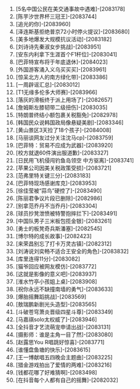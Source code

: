 
1. [5名中国公民在美交通事故中遇难]-[2083178]
1. [陈芋汐世界杯三冠王]-[2083744]
1. [追光的你]-[2083960]
1. [泽连斯基拒绝普京72小时停火提议]-[2083680]
1. [美多地爆发大规模抗议活动]-[2083182]
1. [刘诗诗先秦淑女步挑战]-[2083951]
1. [安东内利拿下生涯首个F1杆位]-[2083041]
1. [巴菲特宣布将于年底退休]-[2084023]
1. [外国游客涌入义乌买买买]-[2083961]
1. [惊呆北方人的南方绿化带]-[2083386]
1. [一周辟谣汇总]-[2083012]
1. [T1无缘多伦多大师赛]-[2083966]
1. [落灰的滑板终于派上用场了]-[2082657]
1. [詹姆斯左膝韧带二级扭伤]-[2083035]
1. [特朗普终结小额包裹关税豁免]-[2082978]
1. [韩国民众说韩国政局像悬疑美剧]-[2083346]
1. [黄山景区3天捡了18个孩子]-[2084008]
1. [马丽谈网友过分关注沈马cp]-[2083759]
1. [巴菲特：贸易不应成为武器]-[2083920]
1. [校方就退60件演出服道歉]-[2083327]
1. [日民用飞机侵闯钓鱼岛领空 中方驱离]-[2083741]
1. [苹果公司因美关税政策受损]-[2083721]
1. [范弗里特关键三分]-[2083183]
1. [巴菲特现场感谢库克]-[2083953]
1. [徐佳莹被“蒜鸟”硬控了]-[2083490]
1. [陈丽君争议片段已删除]-[2082986]
1. [别拿范乔丹不当乔丹]-[2083304]
1. [球员抄凳泄愤被特警抱摔拦下]-[2083491]
1. [中国队男子三米板包揽金银]-[2083261]
1. [勇士的板凳奇兵斯潘塞]-[2082545]
1. [博尔特的成长故事]-[2082423]
1. [来荣昌别忘了打卡万灵古镇]-[2082312]
1. [刘涛说刘奕畅不适合王安全的角色]-[2083832]
1. [库里连得11分]-[2083082]
1. [猫爷回应被网友模仿]-[2083772]
1. [这就是影像的意义吧]-[2083937]
1. [淮水竹亭小孩姐上桌]-[2083908]
1. [祝你永远不缺撞南墙的勇气]-[2083633]
1. [爆胎摇舞蹈挑战]-[2083569]
1. [敖瑞鹏新剧光头造型]-[2083565]
1. [斗破苍穹萧炎晋级四星斗尊]-[2083349]
1. [马嘉祺solo太权威了]-[2083946]
1. [全抖音才艺流萌宠申请出战]-[2083131]
1. [摄影师：谁是主角一目了然]-[2083080]
1. [赵露思You R唱跳好惊喜]-[2083771]
1. [谁懂盘鱼塘的快乐]-[2083615]
1. [王一博献唱五四晚会主题曲]-[2083225]
1. [猎金游戏拍出了爱情的两难]-[2083216]
1. [钱都花哪了好难猜啊]-[2083498]
1. [在抖音每个人都有自己的摇舞]-[2082032]